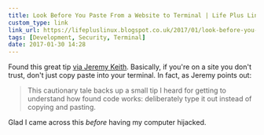 ```yaml
---
title: Look Before You Paste From a Website to Terminal | Life Plus Linux
custom_type: link
link_url: https://lifepluslinux.blogspot.co.uk/2017/01/look-before-you-paste-from-website-to.html
tags: [Development, Security, Terminal]
date: 2017-01-30 14:28
---
```

Found this great tip [via Jeremy Keith](https://adactio.com/links/11785). Basically, if you're on a site you don't trust, don't just copy paste into your terminal. In fact, as Jeremy points out:

> This cautionary tale backs up a small tip I heard for getting to understand how found code works: deliberately type it out instead of copying and pasting.

Glad I came across this *before* having my computer hijacked. 